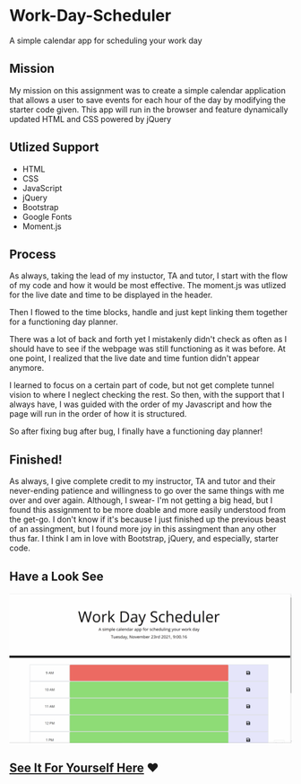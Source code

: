 # Work-Day-Scheduler
A simple calendar app for scheduling your work day

## Mission

My mission on this assignment was to create a simple calendar application that allows a user to save events for each hour of the day by modifying the starter code given. This app will run in the browser and feature dynamically updated HTML and CSS powered by jQuery

## Utlized Support
* HTML
* CSS
* JavaScript
* jQuery
* Bootstrap
* Google Fonts
* Moment.js

## Process

As always, taking the lead of my instuctor, TA and tutor, I start with the flow of my code and how it would be most effective. The moment.js was utlized for the live date and time to be displayed in the header. 

Then I flowed to the time blocks, handle and just kept linking them together for a functioning day planner.

There was a lot of back and forth yet I mistakenly didn't check as often as I should have to see if the webpage was still functioning as it was before. At one point, I realized that the live date and time funtion didn't appear anymore.

I learned to focus on a certain part of code, but not get complete tunnel vision to where I neglect checking the rest. So then, with the support that I always have, I was guided with the order of my Javascript and how the page will run in the order of how it is structured. 

So after fixing bug after bug, I finally have a functioning day planner!

 

## Finished!

As always, I give complete credit to my instructor, TA and tutor and their never-ending patience and willingness to go over the same things with me over and over again. Although, I swear- I'm not getting a big head, but I found this assignment to be more doable and more easily understood from the get-go. I don't know if it's because I just finished up the previous beast of an assingment, but I found more joy in this assingment than any other thus far. I think I am in love with Bootstrap, jQuery, and especially, starter code.

## Have a Look See

![](./assets/images/work-day-scheduler.gif)


## [See It For Yourself Here](https://jlee3883.github.io/Work-Day-Scheduler/) ❤️️
